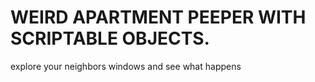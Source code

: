 # WEIRD APARTMENT PEEPER WITH SCRIPTABLE OBJECTS. 

explore your neighbors windows and see what happens

